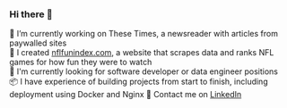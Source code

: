 ### Hi there 👋

🔭  I’m currently working on These Times, a newsreader with articles from paywalled sites  
🌱  I created [nflfunindex.com](nflfunindex.com), a website that scrapes data and ranks NFL games for how fun they were to watch  
🔎  I'm currently looking for software developer or data engineer positions  
📦  I have experience of building projects from start to finish, including deployment using Docker and Nginx
💬 Contact me on [LinkedIn](https://www.linkedin.com/in/aaron-lloyd-13206620b)  


<!--
**elgrove/elgrove** is a ✨ _special_ ✨ repository because its `README.md` (this file) appears on your GitHub profile.

Here are some ideas to get you started:

- 🔭 I’m currently working on ...
- 🌱 I’m currently learning ...
- 👯 I’m looking to collaborate on ...
- 🤔 I’m looking for help with ...
- 💬 Ask me about ...
- 📫 How to reach me: ...
- 😄 Pronouns: ...
- ⚡ Fun fact: ...
-->
